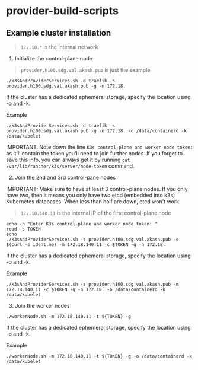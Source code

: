 # provider-build-scripts


## Example cluster installation

> `172.18.*` is the internal network

1. Initialize the control-plane node

> `provider.h100.sdg.val.akash.pub` is just the example  

```
./k3sAndProviderServices.sh -d traefik -s provider.h100.sdg.val.akash.pub -g -n 172.18.
```

If the cluster has a dedicated ephemeral storage, specify the location using -o and -k.

Example

```
./k3sAndProviderServices.sh -d traefik -s provider.h100.sdg.val.akash.pub -g -n 172.18. -o /data/containerd -k /data/kubelet
```

IMPORTANT: Note down the line `K3s control-plane and worker node token:` as it'll contain the token you'll need to join further nodes.
If you forget to save this info, you can always get it by running `cat /var/lib/rancher/k3s/server/node-token` command.

2. Join the 2nd and 3rd control-pane nodes

IMPORTANT: Make sure to have at least 3 control-plane nodes. If you only have two, then it means you only have two etcd (embedded into k3s) Kubernetes databases. When less than half are down, etcd won't work.

> `172.18.140.11` is the internal IP of the first control-plane node  

```
echo -n "Enter K3s control-plane and worker node token: "
read -s TOKEN
echo
./k3sAndProviderServices.sh -s provider.h100.sdg.val.akash.pub -e $(curl -s ident.me) -m 172.18.140.11 -c $TOKEN -g -n 172.18.
```

If the cluster has a dedicated ephemeral storage, specify the location using -o and -k.

Example

```
./k3sAndProviderServices.sh -s provider.h100.sdg.val.akash.pub -m 172.18.140.11 -c $TOKEN -g -n 172.18. -o /data/containerd -k /data/kubelet
```

3. Join the worker nodes

```
./workerNode.sh -m 172.18.140.11 -t ${TOKEN} -g
```

If the cluster has a dedicated ephemeral storage, specify the location using -o and -k.

Example

```
./workerNode.sh -m 172.18.140.11 -t ${TOKEN} -g -o /data/containerd -k /data/kubelet
```
